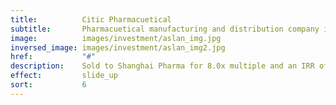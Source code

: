 ```yaml
---
title:          Citic Pharmacuetical
subtitle:       Pharmacuetical manufacturing and distribution company in Shanghai 
image:          images/investment/aslan_img.jpg
inversed_image: images/investment/aslan_img2.jpg
href:           "#"
description:    Sold to Shanghai Pharma for 8.0x multiple and an IRR of 69%.  Invested in Apr 2007 and harvested in Mar 2011.
effect:         slide_up
sort:           6
---
```

